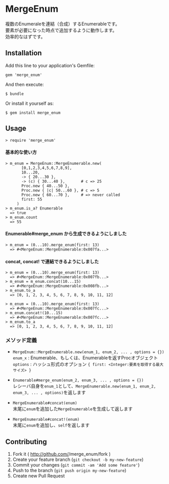 # MergeEnum

複数のEnumeraleを連結（合成）するEnumerableです。  
要素が必要になった時点で追加するように動作します。  
効率的なはずです。

## Installation

Add this line to your application's Gemfile:

    gem 'merge_enum'

And then execute:

    $ bundle

Or install it yourself as:

    $ gem install merge_enum

## Usage

    > require 'merge_enum'

#### 基本的な使い方

    > m_enum = MergeEnum::MergeEnumerable.new(
           [0,1,2,3,4,5,6,7,8,9],
           10...20,
           -> { 20...30 },
           -> (c) { 30...40 },       # c => 25
           Proc.new { 40...50 },
           Proc.new { |c| 50...60 }, # c => 5
           Proc.new { 60...70 },     # => never called
           first: 55
         )
    > m_enum.is_a? Enumerable
      => true
    > m_enum.count
      => 55

#### Enumerable#merge_enum から生成できるようにしました

    > m_enum = (0...10).merge_enum(first: 13)
      => #<MergeEnum::MergeEnumerable:0x007fa...>

#### concat, concat! で連結できるようにしました

    > m_enum = (0...10).merge_enum(first: 13)
      => #<MergeEnum::MergeEnumerable:0x007fb...>
    > m_enum = m_enum.concat(10...15)
      => #<MergeEnum::MergeEnumerable:0x008fb...>
    > m_enum.to_a
      => [0, 1, 2, 3, 4, 5, 6, 7, 8, 9, 10, 11, 12]
    
    > m_enum = (0...10).merge_enum(first: 13)
      => #<MergeEnum::MergeEnumerable:0x007fc...>
    > m_enum.concat!(10...15)
      => #<MergeEnum::MergeEnumerable:0x007fc...>
    > m_enum.to_a
      => [0, 1, 2, 3, 4, 5, 6, 7, 8, 9, 10, 11, 12]

### メソッド定義

* `MergeEnum::MergeEnumerable.new(enum_1, enum_2, ... , options = {})`  
    `enum_x`  : Enumerable、もしくは、Enumerableを返すProcオブジェクト  
    `options` : ハッシュ形式のオプション `{ first: <Integer:要素を取得する最大サイズ> }`

* `Enumerable#merge_enum(enum_2, enum_3, ... , options = {})`  
    レシーバ自身を`enum_1`として、`MergeEnumerable.new(enum_1, enum_2, enum_3, ... , options)`を返します

* `MergeEnumerable#concat(enum)`  
    末尾に`enum`を追加した`MergeEnumerable`を生成して返します

* `MergeEnumerable#concat!(enum)`  
    末尾に`enum`を追加し、`self`を返します

## Contributing

1. Fork it ( http://github.com/<my-github-username>/merge_enum/fork )
2. Create your feature branch (`git checkout -b my-new-feature`)
3. Commit your changes (`git commit -am 'Add some feature'`)
4. Push to the branch (`git push origin my-new-feature`)
5. Create new Pull Request
